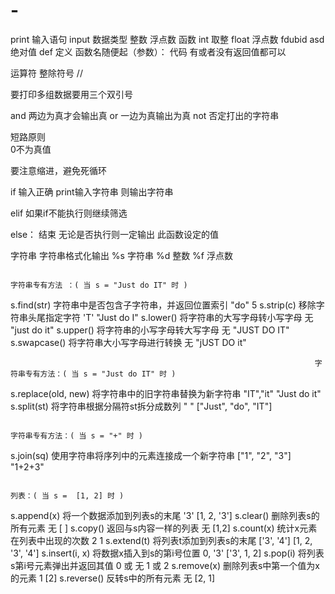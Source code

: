 # -
print
输入语句 input
数据类型 整数 浮点数
函数 int 取整
        float 浮点数
      fdubid
     asd  绝对值
     def 定义   函数名随便起（参数）：
                    代码
                    有或者没有返回值都可以
     
运算符 整除符号 //

   要打印多组数据要用三个双引号




  and  两边为真才会输出真
  or    一边为真输出为真
  not  否定打出的字符串

短路原则  
0不为真值



要注意缩进，避免死循环



if    输入正确
      print输入字符串
则输出字符串

elif  如果if不能执行则继续筛选


else：
 结束 无论是否执行则一定输出 此函数设定的值

字符串
字符串格式化输出
%s 字符串
%d 整数
%f 浮点数

                                                                                                  字符串专有方法 ：( 当 s = "Just do IT" 时 )

s.find(str)	字符串中是否包含子字符串，并返回位置索引	"do"	5
s.strip(c)	移除字符串头尾指定字符	'T'	"Just do I"
s.lower()	将字符串的大写字母转小写字母	无	"just do it"
s.upper()	将字符串的小写字母转大写字母	无	"JUST DO IT"
s.swapcase()	将字符串大小写字母进行转换	无	"jUST DO it"
                                                                                           


                                                                        字符串专有方法：( 当 s = "Just do IT" 时 )
s.replace(old, new)	将字符串中的旧字符串替换为新字符串	"IT","it"	"Just do it"
s.split(st)	将字符串根据分隔符st拆分成数列	" "	["Just", "do", "IT"]
                                                                                       


                                                                           字符串专有方法：( 当 s = "+" 时 )

s.join(sq)	使用字符串将序列中的元素连接成一个新字符串	["1", "2", "3"]	"1+2+3"




                                                                                                               列表：( 当 s =  [1, 2] 时 )

s.append(x)	将一个数据添加到列表s的末尾	'3'	[1, 2, '3']
s.clear()	删除列表s的所有元素	无	[ ]
s.copy()	返回与s内容一样的列表	无	[1,2]
s.count(x)	统计x元素在列表中出现的次数	2	1
s.extend(t)	将列表t添加到列表s的末尾	['3', '4']	[1, 2, '3', '4']
s.insert(i, x)	将数据x插入到s的第i号位置	0, '3'	['3', 1, 2]
s.pop(i)	将列表s第i号元素弹出并返回其值	0 或 无	1 或 2
s.remove(x)	删除列表s中第一个值为x的元素	1	[2]
s.reverse()	反转s中的所有元素	无	[2, 1]
